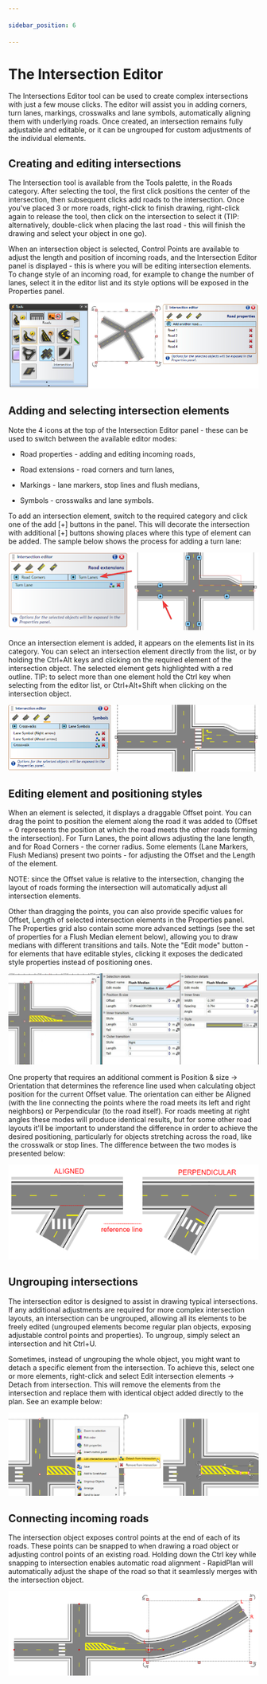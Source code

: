 ```yaml
---

sidebar_position: 6

---
```

# The Intersection Editor

The Intersections Editor tool can be used to create complex intersections with just a few mouse clicks. The editor will assist you in adding corners, turn lanes, markings, crosswalks and lane symbols, automatically aligning them with underlying roads. Once created, an intersection remains fully adjustable and editable, or it can be ungrouped for custom adjustments of the individual elements.

## Creating and editing intersections

The Intersection tool is available from the Tools palette, in the Roads category. After selecting the tool, the first click positions the center of the intersection, then subsequent clicks add roads to the intersection. Once you've placed 3 or more roads, right-click to finish drawing, right-click again to release the tool, then click on the intersection to select it (TIP: alternatively, double-click when placing the last road - this will finish the drawing and select your object in one go).  

When an intersection object is selected, Control Points are available to adjust the length and position of incoming roads, and the Intersection Editor panel is displayed - this is where you will be editing intersection elements. To change style of an incoming road, for example to change the number of lanes, select it in the editor list and its style options will be exposed in the Properties panel.  

 ![Selecting_intersection_tool](./assets/Selecting_intersection_tool.png)

## Adding and selecting intersection elements

Note the 4 icons at the top of the Intersection Editor panel - these can be used to switch between the available editor modes:

- Road properties - adding and editing incoming roads,

- Road extensions - road corners and turn lanes,

- Markings - lane markers, stop lines and flush medians,

- Symbols - crosswalks and lane symbols.

To add an intersection element, switch to the required category and click one of the add [+] buttons in the panel. This will decorate the intersection with additional [+] buttons showing places where this type of element can be added. The sample below shows the process for adding a turn lane:

 ![Adding_intersection_elements](./assets/Adding_intersection_elements.png)

Once an intersection element is added, it appears on the elements list in its category. You can select an intersection element directly from the list, or by holding the Ctrl+Alt keys and clicking on the required element of the intersection object. The selected element gets highlighted with a red outline. TIP: to select more than one element hold the Ctrl key when selecting from the editor list, or Ctrl+Alt+Shift when clicking on the intersection object.  

 ![Selecting_intersection_elements](./assets/Selecting_intersection_elements.png)

## Editing element and positioning styles

When an element is selected, it displays a draggable Offset point. You can drag the point to position the element along the road it was added to (Offset = 0 represents the position at which the road meets the other roads forming the intersection). For Turn Lanes, the point allows adjusting the lane length, and for Road Corners - the corner radius. Some elements (Lane Markers, Flush Medians) present two points - for adjusting the Offset and the Length of the element.

NOTE: since the Offset value is relative to the intersection, changing the layout of roads forming the intersection will automatically adjust all intersection elements.

Other than dragging the points, you can also provide specific values for Offset, Length of selected intersection elements in the Properties panel. The Properties grid also contain some more advanced settings (see the set of properties for a Flush Median element below), allowing you to draw medians with different transitions and tails. Note the "Edit mode" button - for elements that have editable styles, clicking it exposes the dedicated style properties instead of positioning ones.

 ![Editing_element_styles](./assets/Editing_element_styles.png)

One property that requires an additional comment is Position & size -> Orientation that determines the reference line used when calculating object position for the current Offset value. The orientation can either be Aligned (with the line connecting the points where the road meets its left and right neighbors) or Perpendicular (to the road itself). For roads meeting at right angles these modes will produce identical results,
but for some other road layouts it'll be important to understand the difference in order to achieve the desired positioning, particularly for objects stretching across the road, like the crosswalk or stop lines. The difference between the two modes is presented below:

 ![Line_orientation](./assets/Line_orientation.png)

## Ungrouping intersections

The intersection editor is designed to assist in drawing typical intersections. If any additional adjustments are required for more complex intersection layouts, an intersection can be ungrouped, allowing all its elements to be freely edited (ungrouped elements become regular plan objects, exposing adjustable control points and properties). To ungroup, simply select an intersection and hit Ctrl+U.

Sometimes, instead of ungrouping the whole object, you might want to detach a specific element from the intersection. To achieve this, select one or more elements, right-click and select Edit intersection elements -> Detach from intersection. This will remove the elements from the intersection and replace them with identical object added directly to the plan. See an example below:

![Ungrouping_intersections](./assets/Ungrouping_intersections.png)

## Connecting incoming roads

The intersection object exposes control points at the end of each of its roads. These points can be snapped to when drawing a road object or adjusting control points of an existing road. Holding down the Ctrl key while snapping to intersection enables automatic road alignment - RapidPlan will automatically adjust the shape of the road so that it seamlessly merges with the intersection object.

 ![Connecting_roads](./assets/Connecting_roads.png)
